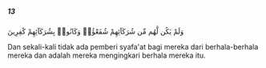 ##### 13

<span class="ayah">وَلَمْ يَكُن لَّهُم مِّن شُرَكَآئِهِمْ شُفَعَٰٓؤُا۟ وَكَانُوا۟ بِشُرَكَآئِهِمْ كَٰفِرِينَ</span>

<span class="ayah_translation">Dan sekali-kali tidak ada pemberi syafa'at bagi mereka dari berhala-berhala mereka dan adalah mereka mengingkari berhala mereka itu.</span>
